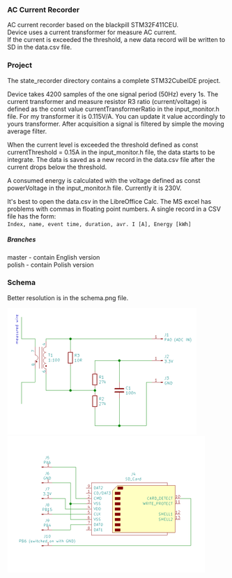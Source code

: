 ### AC Current Recorder

AC current recorder based on the blackpill STM32F411CEU.  
Device uses a current transformer for measure AC current.  
If the current is exceeded the threshold, a new data record will be written to SD in the data.csv file. 

### Project

The state_recorder directory contains a complete STM32CubeIDE project.

Device takes 4200 samples of the one signal period (50Hz) every 1s. The current transformer and measure resistor R3 ratio (current/voltage) is defined as the const value currentTransformerRatio in the input_monitor.h file. For my transformer it is 0.115V/A. You can update it value accordingly to yours transformer.
After acquisition a signal is filtered by simple the moving average filter.

When the current level is exceeded the threshold defined as const currentThreshold = 0.15A in the input_monitor.h file, the data starts to be integrate. The data is saved as a new record in the data.csv file after the current drops below the threshold.

A consumed energy is calculated with the voltage defined as const powerVoltage in the input_monitor.h file. Currently it is 230V.

It's best to open the data.csv in the LibreOffice Calc. The MS excel has problems with commas in floating point numbers. A single record in a CSV file has the form:  
`Index, name, event time, duration, avr. I [A], Energy [kWh]`


##### Branches

master - contain English version  
polish - contain Polish version

### Schema

Better resolution is in the schema.png file.

<img src="current_transformer.png" width="435">


<img src="sdcard.png" width="454">
